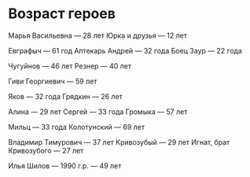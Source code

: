 # Возраст героев

Марья Васильевна — 28 лет
Юрка и друзья — 12 лет

Евграфыч — 61 год
Аптекарь Андрей — 32 года
Боец Заур — 22 года

Чугуйнов — 46 лет
Резнер — 40 лет

Гиви Георгиевич — 59 лет

Яков — 32 года
Грядкин — 26 лет

Алина — 29 лет
Сергей — 33 года
Громыка — 57 лет

Мильц — 33 года
Колотунский — 69 лет

Владимир Тимурович — 37 лет
Кривозубый — 29 лет
Игнат, брат Кривозубого — 27 лет

Илья Шилов — 1990 г.р. — 49 лет